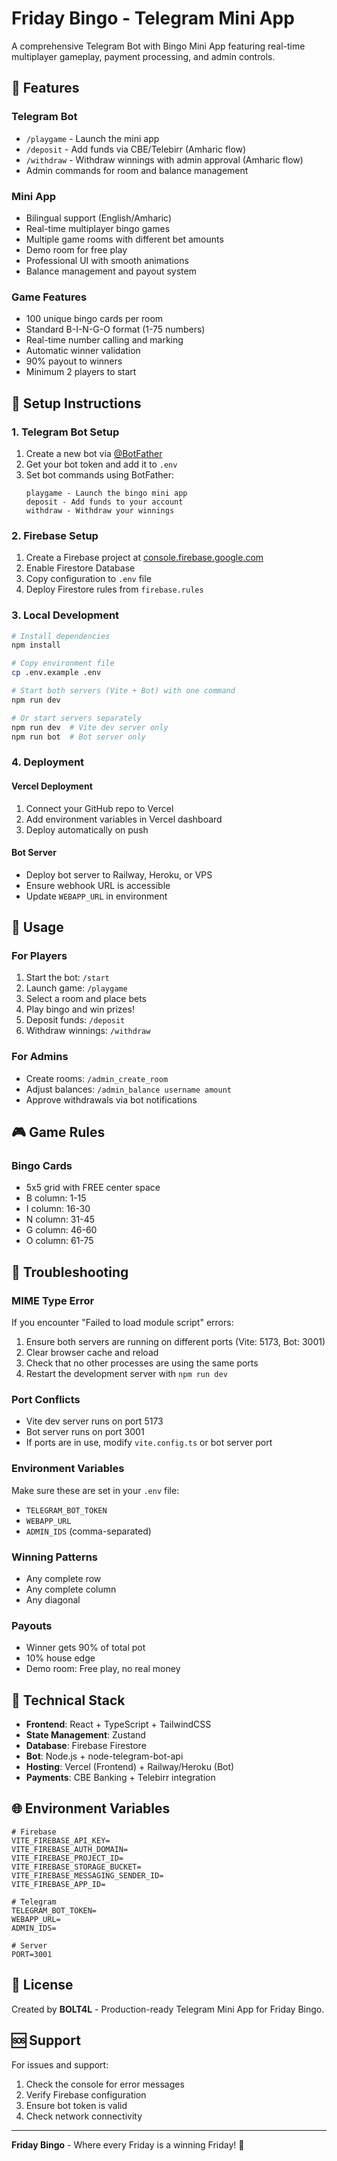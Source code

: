 # Friday Bingo - Telegram Mini App

A comprehensive Telegram Bot with Bingo Mini App featuring real-time multiplayer gameplay, payment processing, and admin controls.

## 🎯 Features

### Telegram Bot
- `/playgame` - Launch the mini app
- `/deposit` - Add funds via CBE/Telebirr (Amharic flow)
- `/withdraw` - Withdraw winnings with admin approval (Amharic flow)
- Admin commands for room and balance management

### Mini App
- Bilingual support (English/Amharic)
- Real-time multiplayer bingo games
- Multiple game rooms with different bet amounts
- Demo room for free play
- Professional UI with smooth animations
- Balance management and payout system

### Game Features
- 100 unique bingo cards per room
- Standard B-I-N-G-O format (1-75 numbers)
- Real-time number calling and marking
- Automatic winner validation
- 90% payout to winners
- Minimum 2 players to start

## 🚀 Setup Instructions

### 1. Telegram Bot Setup

1. Create a new bot via [@BotFather](https://t.me/botfather)
2. Get your bot token and add it to `.env`
3. Set bot commands using BotFather:
   ```
   playgame - Launch the bingo mini app
   deposit - Add funds to your account
   withdraw - Withdraw your winnings
   ```

### 2. Firebase Setup

1. Create a Firebase project at [console.firebase.google.com](https://console.firebase.google.com)
2. Enable Firestore Database
3. Copy configuration to `.env` file
4. Deploy Firestore rules from `firebase.rules`

### 3. Local Development

```bash
# Install dependencies
npm install

# Copy environment file
cp .env.example .env

# Start both servers (Vite + Bot) with one command
npm run dev

# Or start servers separately
npm run dev  # Vite dev server only
npm run bot  # Bot server only
```

### 4. Deployment

#### Vercel Deployment
1. Connect your GitHub repo to Vercel
2. Add environment variables in Vercel dashboard
3. Deploy automatically on push

#### Bot Server
- Deploy bot server to Railway, Heroku, or VPS
- Ensure webhook URL is accessible
- Update `WEBAPP_URL` in environment

## 📱 Usage

### For Players
1. Start the bot: `/start`
2. Launch game: `/playgame`
3. Select a room and place bets
4. Play bingo and win prizes!
5. Deposit funds: `/deposit`
6. Withdraw winnings: `/withdraw`

### For Admins
- Create rooms: `/admin_create_room`
- Adjust balances: `/admin_balance username amount`
- Approve withdrawals via bot notifications

## 🎮 Game Rules

### Bingo Cards
- 5x5 grid with FREE center space
- B column: 1-15
- I column: 16-30
- N column: 31-45
- G column: 46-60
- O column: 61-75

## 🔧 Troubleshooting

### MIME Type Error
If you encounter "Failed to load module script" errors:
1. Ensure both servers are running on different ports (Vite: 5173, Bot: 3001)
2. Clear browser cache and reload
3. Check that no other processes are using the same ports
4. Restart the development server with `npm run dev`

### Port Conflicts
- Vite dev server runs on port 5173
- Bot server runs on port 3001
- If ports are in use, modify `vite.config.ts` or bot server port

### Environment Variables
Make sure these are set in your `.env` file:
- `TELEGRAM_BOT_TOKEN`
- `WEBAPP_URL`
- `ADMIN_IDS` (comma-separated)

### Winning Patterns
- Any complete row
- Any complete column
- Any diagonal

### Payouts
- Winner gets 90% of total pot
- 10% house edge
- Demo room: Free play, no real money

## 🔧 Technical Stack

- **Frontend**: React + TypeScript + TailwindCSS
- **State Management**: Zustand
- **Database**: Firebase Firestore
- **Bot**: Node.js + node-telegram-bot-api
- **Hosting**: Vercel (Frontend) + Railway/Heroku (Bot)
- **Payments**: CBE Banking + Telebirr integration

## 🌐 Environment Variables

```env
# Firebase
VITE_FIREBASE_API_KEY=
VITE_FIREBASE_AUTH_DOMAIN=
VITE_FIREBASE_PROJECT_ID=
VITE_FIREBASE_STORAGE_BUCKET=
VITE_FIREBASE_MESSAGING_SENDER_ID=
VITE_FIREBASE_APP_ID=

# Telegram
TELEGRAM_BOT_TOKEN=
WEBAPP_URL=
ADMIN_IDS=

# Server
PORT=3001
```

## 📄 License

Created by **BOLT4L** - Production-ready Telegram Mini App for Friday Bingo.

## 🆘 Support

For issues and support:
1. Check the console for error messages
2. Verify Firebase configuration
3. Ensure bot token is valid
4. Check network connectivity

---

**Friday Bingo** - Where every Friday is a winning Friday! 🎯